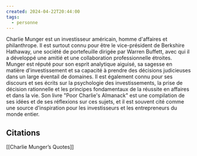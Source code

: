 ```yaml
---
created: 2024-04-22T20:44:00
tags:
  - personne
---
```

Charlie Munger est un investisseur américain, homme d'affaires et philanthrope. Il est surtout connu pour être le vice-président de Berkshire Hathaway, une société de portefeuille dirigée par Warren Buffett, avec qui il a développé une amitié et une collaboration professionnelle étroites. Munger est réputé pour son esprit analytique aiguisé, sa sagesse en matière d'investissement et sa capacité à prendre des décisions judicieuses dans un large éventail de domaines. Il est également connu pour ses discours et ses écrits sur la psychologie des investissements, la prise de décision rationnelle et les principes fondamentaux de la réussite en affaires et dans la vie. Son livre "Poor Charlie's Almanack" est une compilation de ses idées et de ses réflexions sur ces sujets, et il est souvent cité comme une source d'inspiration pour les investisseurs et les entrepreneurs du monde entier.
## Citations

[[Charlie Munger’s Quotes]]

